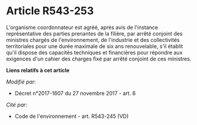 # Article R543-253

L'organisme coordonnateur est agréé, après avis de l'instance représentative des parties prenantes de la filière, par arrêté
conjoint des ministres chargés de l'environnement, de l'industrie et des collectivités territoriales pour une durée maximale
de six ans renouvelable, s'il établit qu'il dispose des capacités techniques et financières pour répondre aux exigences d'un
cahier des charges fixé par arrêté conjoint de ces ministres.

**Liens relatifs à cet article**

_Modifié par_:

  - Décret n°2017-1607 du 27 novembre 2017 - art. 6

_Cité par_:

  - Code de l'environnement - art. R543-245 (VD)

